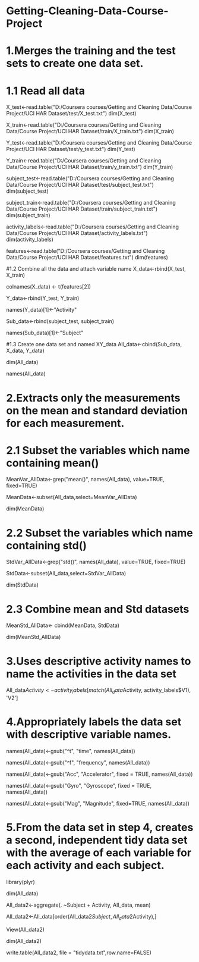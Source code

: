 # Getting-Cleaning-Data-Course-Project
# 1.Merges the training and the test sets to create one data set.
# 1.1 Read all data
X_test<-read.table("D:/Coursera courses/Getting and Cleaning Data/Course Project/UCI HAR Dataset/test/X_test.txt")
dim(X_test) 

X_train<-read.table("D:/Coursera courses/Getting and Cleaning Data/Course Project/UCI HAR Dataset/train/X_train.txt")
dim(X_train) 

Y_test<-read.table("D:/Coursera courses/Getting and Cleaning Data/Course Project/UCI HAR Dataset/test/y_test.txt")
dim(Y_test) 

Y_train<-read.table("D:/Coursera courses/Getting and Cleaning Data/Course Project/UCI HAR Dataset/train/y_train.txt")
dim(Y_train) 

subject_test<-read.table("D:/Coursera courses/Getting and Cleaning Data/Course Project/UCI HAR Dataset/test/subject_test.txt")
dim(subject_test) 

subject_train<-read.table("D:/Coursera courses/Getting and Cleaning Data/Course Project/UCI HAR Dataset/train/subject_train.txt")
dim(subject_train) 

activity_labels<-read.table("D:/Coursera courses/Getting and Cleaning Data/Course Project/UCI HAR Dataset/activity_labels.txt")
dim(activity_labels) 

features<-read.table("D:/Coursera courses/Getting and Cleaning Data/Course Project/UCI HAR Dataset/features.txt")
dim(features) 

#1.2 Combine all the data and attach variable name
X_data<-rbind(X_test, X_train)

colnames(X_data) <- t(features[2])

Y_data<-rbind(Y_test, Y_train)

names(Y_data)[1]<-"Activity"

Sub_data<-rbind(subject_test, subject_train)

names(Sub_data)[1]<-"Subject"


#1.3 Create one data set and named XY_data
All_data<-cbind(Sub_data, X_data, Y_data)

dim(All_data)

names(All_data)

# 2.Extracts only the measurements on the mean and standard deviation for each measurement. 
# 2.1 Subset the variables which name containing mean()
MeanVar_AllData<-grep("mean()", names(All_data), value=TRUE, fixed=TRUE)

MeanData<-subset(All_data,select=MeanVar_AllData)

dim(MeanData) 

# 2.2 Subset the variables which name containing std()
StdVar_AllData<-grep("std()", names(All_data), value=TRUE, fixed=TRUE)

StdData<-subset(All_data,select=StdVar_AllData)

dim(StdData) 

# 2.3 Combine mean and Std datasets
MeanStd_AllData<- cbind(MeanData, StdData)

dim(MeanStd_AllData) 


# 3.Uses descriptive activity names to name the activities in the data set
All_data$Activity<-activity_labels[match(All_data$Activity, activity_labels$V1), 'V2']

# 4.Appropriately labels the data set with descriptive variable names. 
names(All_data)<-gsub("^t", "time", names(All_data))

names(All_data)<-gsub("^f", "frequency", names(All_data))

names(All_data)<-gsub("Acc", "Accelerator", fixed = TRUE, names(All_data))

names(All_data)<-gsub("Gyro", "Gyroscope", fixed = TRUE, names(All_data))

names(All_data)<-gsub("Mag", "Magnitude", fixed=TRUE, names(All_data))

# 5.From the data set in step 4, creates a second, independent tidy data set with the average of each variable for each activity and each subject.
library(plyr)

dim(All_data) 

All_data2<-aggregate(. ~Subject + Activity, All_data, mean)

All_data2<-All_data[order(All_data2$Subject,All_data2$Activity),]

View(All_data2)

dim(All_data2) 

write.table(All_data2, file = "tidydata.txt",row.name=FALSE)
